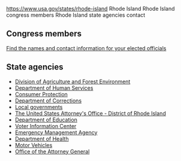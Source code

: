 

https://www.usa.gov/states/rhode-island
Rhode Island
Rhode Island congress members
Rhode Island state agencies contact

Congress members
----------------

[Find the names and contact information for your elected officials](https://www.usa.gov/elected-officials)

State agencies
--------------

* [Division of Agriculture and Forest Environment](https://dem.ri.gov/natural-resources-bureau/agriculture-and-forest-environment)
* [Department of Human Services](https://dhs.ri.gov/)
* [Consumer Protection](https://riag.ri.gov/consumerprotection)
* [Department of Corrections](https://doc.ri.gov/)
* [Local governments](https://opengov.sos.ri.gov/GOVDirectoryPublic/OfficialSearch?topmenuId=104&page=IdxMuni)
* [The United States Attorney's Office - District of Rhode Island](https://www.justice.gov/usao-ri)
* [Department of Education](https://ride.ri.gov/)
* [Voter Information Center](https://vote.sos.ri.gov/)
* [Emergency Management Agency](https://riema.ri.gov/)
* [Department of Health](https://health.ri.gov/)
* [Motor Vehicles](https://dmv.ri.gov/)
* [Office of the Attorney General](https://riag.ri.gov/)
